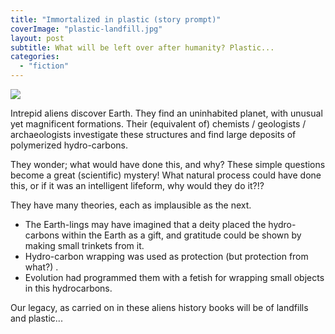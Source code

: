 ```yaml
---
title: "Immortalized in plastic (story prompt)"
coverImage: "plastic-landfill.jpg"
layout: post
subtitle: What will be left over after humanity? Plastic...
categories: 
  - "fiction"
---
```


![]({{site.baseurl}}/assets/humanitys-legacy/{{page.coverImage}})

Intrepid aliens discover Earth. They find an uninhabited planet, with unusual yet magnificent formations. Their (equivalent of) chemists / geologists / archaeologists investigate these structures and find large deposits of polymerized hydro-carbons.

They wonder; what would have done this, and why? These simple questions become a great (scientific) mystery! What natural process could have done this, or if it was an intelligent lifeform, why would they do it?!?

They have many theories, each as implausible as the next.

- The Earth-lings may have imagined that a deity placed the hydro-carbons within the Earth as a gift, and gratitude could be shown by making small trinkets from it.
- Hydro-carbon wrapping was used as protection (but protection from what?) .
- Evolution had programmed them with a fetish for wrapping small objects in this hydrocarbons.

Our legacy, as carried on in these aliens history books will be of landfills and plastic...
